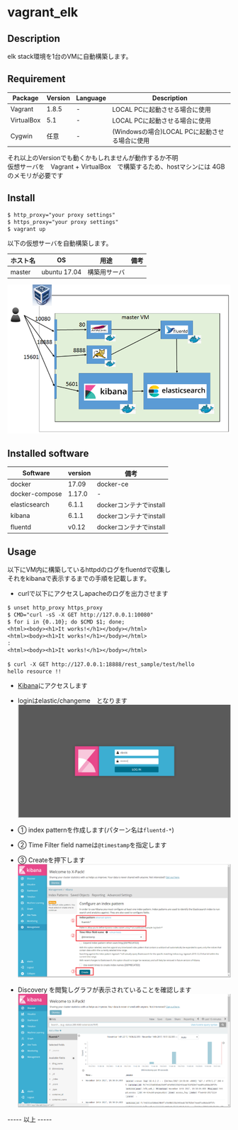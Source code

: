 # vagrant_elk

## Description

elk stack環境を1台のVMに自動構築します。

## Requirement

| Package         | Version  |Language| Description |
| --------------- | -------- | ------ | ----------- |
| Vagrant         | 1.8.5    | -      | LOCAL PCに起動させる場合に使用 |
| VirtualBox      | 5.1      | -      | LOCAL PCに起動させる場合に使用 |
| Cygwin          | 任意     | -     |  (Windowsの場合)LOCAL PCに起動させる場合に使用 |

それ以上のVersionでも動くかもしれませんが動作するか不明  
仮想サーバを　Vagrant + VirtualBox　で構築するため、hostマシンには 4GBのメモリが必要です  

## Install

```
$ http_proxy="your proxy settings"
$ https_proxy="your proxy settings"
$ vagrant up
```

以下の仮想サーバを自動構築します。

| ホスト名 | OS | 用途 | 備考 |
|---|---|---|---|
| master | ubuntu 17.04 | 構築用サーバ |  |

![structure](docs/images/system_structure.png)

## Installed software

| Software   | version | 備考 |
|---|---|---|
| docker | 17.09 | docker-ce |
| docker-compose | 1.17.0 | - |
| elasticsearch | 6.1.1 | dockerコンテナでinstall |
| kibana | 6.1.1 | dockerコンテナでinstall |
| fluentd | v0.12 | dockerコンテナでinstall |

## Usage

以下にVM内に構築しているhttpdのログをfluentdで収集し  
それをkibanaで表示するまでの手順を記載します。  


* curlで以下にアクセスしapacheのログを出力させます  

```
$ unset http_proxy https_proxy
$ CMD="curl -sS -X GET http://127.0.0.1:10080"
$ for i in {0..10}; do $CMD $1; done;
<html><body><h1>It works!</h1></body></html>
<html><body><h1>It works!</h1></body></html>
:
<html><body><h1>It works!</h1></body></html>

$ curl -X GET http://127.0.0.1:18888/rest_sample/test/hello                                                  
hello resource !!

```

* [Kibana](http://127.0.0.1:15601)にアクセスします  

* loginはelastic/changeme　となります  
![kibana_ope_01_login](docs/images/kibana_ope_01_login.png)

* ① index patternを作成します(パターン名は`fluentd-*`)  
* ② Time Filter field nameは`@timestamp`を指定します  
* ③ Createを押下します
![kibana_ope_02_index](docs/images/kibana_ope_02_index.png)

* Discovery を閲覧しグラフが表示されていることを確認します  
![kibana_ope_03_dicovery](docs/images/kibana_ope_03_discovery.png)

----- 以上 -----

